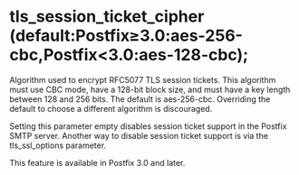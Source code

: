 # tls_session_ticket_cipher (default:Postfix&ge;3.0:aes-256-cbc,Postfix&lt;3.0:aes-128-cbc); 

 Algorithm used to encrypt RFC5077 TLS session tickets.  This
algorithm must use CBC mode, have a 128-bit block size, and must
have a key length between 128 and 256 bits.  The default is
aes-256-cbc.  Overriding the default to choose a different algorithm
is discouraged.  

 Setting this parameter empty disables session ticket support
in the Postfix SMTP server.  Another way to disable session ticket
support is via the tls_ssl_options parameter.  

 This feature is available in Postfix 3.0 and later. 



